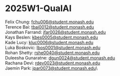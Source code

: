 # 2025W1-QualAI
Felix Chung: fchu006@student.monash.edu\
Terence Bai: tbai0012@student.monash.edu\
Jonathan Farrand: jfar0026@student.monash.edu\
Kays Beslen: kbes0005@student.monash.edu\
Kade Lucy: kluc0006@student.monash.edu\
Luka Boskovic: lbos0001@student.monash.edu\
Rohan Shetty: rshe0040@student.monash.edu\
Duleesha Gunaratne: dgun0024@student.monash.edu\
Rachana Devi: rdev0023@student.monash.edu\
Jaemin Park: jpar0073@student.monash.edu\


